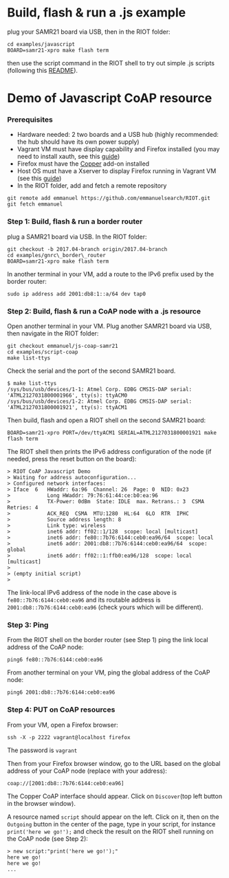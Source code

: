# Build, flash & run a .js example

plug your SAMR21 board via USB, then in the RIOT folder:

```
cd examples/javascript
BOARD=samr21-xpro make flash term
```

then use the script command in the RIOT shell to try out simple .js scripts
(following this [README](https://github.com/RIOT-OS/RIOT/tree/master/examples/javascript)).


# Demo of Javascript CoAP resource



### Prerequisites

- Hardware needed: 2 two boards and a USB hub (highly recommended: the hub should have its own power supply)
- Vagrant VM must have display capability and Firefox installed (you may need to install xauth, see this [guide](https://help.ubuntu.com/community/ServerGUI))
- Firefox must have the [Copper](https://addons.mozilla.org/en-US/firefox/addon/copper-270430/) add-on installed
- Host OS must have a Xserver to display Firefox running in Vagrant VM (see this [guide](https://coderwall.com/p/ozhfva/run-graphical-programs-within-vagrantboxes))
- In the RIOT folder, add and fetch a remote repository

```
git remote add emmanuel https://github.com/emmanuelsearch/RIOT.git
git fetch emmanuel
```


### Step 1: Build, flash & run a border router

plug a SAMR21 board via USB. In the RIOT folder: 

```
git checkout -b 2017.04-branch origin/2017.04-branch
cd examples/gnrc\_border\_router
BOARD=samr21-xpro make flash term
```

In another terminal in your VM, add a route to the IPv6 prefix used by the border router:

```
sudo ip address add 2001:db8:1::a/64 dev tap0
``` 

### Step 2: Build, flash & run a CoAP node with a .js resource

Open another terminal in your VM. Plug another SAMR21 board via USB, then navigate in the RIOT folder:

```
git checkout emmanuel/js-coap-samr21
cd examples/script-coap
make list-ttys
```

Check the serial and the port of the second SAMR21 board.

```
$ make list-ttys
/sys/bus/usb/devices/1-1: Atmel Corp. EDBG CMSIS-DAP serial: 'ATML2127031800001966', tty(s): ttyACM0
/sys/bus/usb/devices/1-2: Atmel Corp. EDBG CMSIS-DAP serial: 'ATML2127031800001921', tty(s): ttyACM1
```

Then build, flash and open a RIOT shell on the second SAMR21 board:

```
BOARD=samr21-xpro PORT=/dev/ttyACM1 SERIAL=ATML2127031800001921 make flash term
```

The RIOT shell then prints the IPv6 address configuration of the node (if needed, press the reset button on the board):

``` 
> RIOT CoAP Javascript Demo
> Waiting for address autoconfiguration...
> Configured network interfaces:
> Iface  6   HWaddr: 6a:96  Channel: 26  Page: 0  NID: 0x23
>            Long HWaddr: 79:76:61:44:ce:b0:ea:96 
>            TX-Power: 0dBm  State: IDLE  max. Retrans.: 3  CSMA Retries: 4 
>            ACK_REQ  CSMA  MTU:1280  HL:64  6LO  RTR  IPHC  
>            Source address length: 8
>            Link type: wireless
>            inet6 addr: ff02::1/128  scope: local [multicast]
>            inet6 addr: fe80::7b76:6144:ceb0:ea96/64  scope: local
>            inet6 addr: 2001:db8::7b76:6144:ceb0:ea96/64  scope: global
>            inet6 addr: ff02::1:ffb0:ea96/128  scope: local [multicast]
>            
> (empty initial script)
> 
``` 

The link-local IPv6 address of the node in the case above is ```fe80::7b76:6144:ceb0:ea96``` and its routable address is ```2001:db8::7b76:6144:ceb0:ea96``` (check yours which will be different).

### Step 3: Ping

From the RIOT shell on the border router (see Step 1) ping the link local address of the CoAP node:

```
ping6 fe80::7b76:6144:ceb0:ea96
```

From another terminal on your VM, ping the global address of the CoAP node:

```
ping6 2001:db8::7b76:6144:ceb0:ea96
```

### Step 4: PUT on CoAP resources

From your VM, open a Firefox browser:

```
ssh -X -p 2222 vagrant@localhost firefox
```
The password is ```vagrant```

Then from your Firefox browser window, go to the URL based on the global address of your CoAP node (replace with your address):

```
coap://[2001:db8::7b76:6144:ceb0:ea96]
```

The Copper CoAP interface should appear. Click on ```Discover```(top left button in the browser window).

A resource named ```script``` should appear on the left. Click on it, then on the ```Outgoing``` button in the center of the page, type in your script, for instance ```print('here we go!');``` and check the result on the RIOT shell running on the CoAP node (see Step 2):

```
> new script:"print('here we go!');"
here we go!
here we go!
...
```




